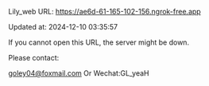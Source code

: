 Lily_web URL: https://ae6d-61-165-102-156.ngrok-free.app

Updated at: 2024-12-10 03:35:57

If you cannot open this URL, the server might be down.

Please contact: 

goley04@foxmail.com Or Wechat:GL_yeaH